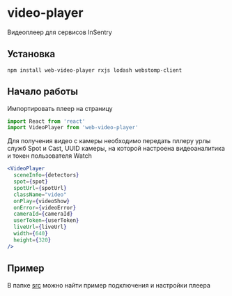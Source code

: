 # video-player

Видеоплеер для сервисов InSentry


## Установка

```
npm install web-video-player rxjs lodash webstomp-client
```


## Начало работы

Импортировать плеер на страницу

```jsx
import React from 'react'
import VideoPlayer from 'web-video-player'
```

Для получения видео с камеры необходимо передать пллеру урлы служб Spot и Cast, UUID камеры, на которой настроена видеоаналитика и токен пользователя Watch

```jsx
<VideoPlayer
  sceneInfo={detectors}
  spot={spot}
  spotUrl={spotUrl}
  className="video"
  onPlay={videoShow}
  onError={videoError}
  cameraId={cameraId}
  userToken={userToken}
  liveUrl={liveUrl}
  width={640}
  height={320}
/>
```

## Пример
В папке [src](https://github.com/insentry-next/video-player/blob/main/src/App.js) можно найти пример подключения и настройки плеера
